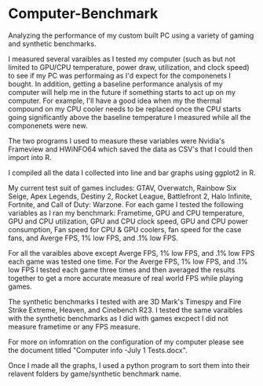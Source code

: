 # Computer-Benchmark
Analyzing the performance of my custom built PC using a variety of gaming and synthetic benchmarks. 

I measured several varaibles as I tested my computer (such as but not limited to GPU/CPU temperature, power draw, utilization, and clock speed) to see if my PC was performaing as I'd expect for the componenets I bought. In addition, getting a baseline performance analysis of my computer will help me in the future if something starts to act up on my computer. For example, I'll have a good idea when my the thermal compound on my CPU cooler needs to be replaced once the CPU starts going significantly above the baseline temperature I measured while all the componenets were new.

The two programs I used to measure these variables were Nvidia's Frameview and HWiNFO64 which saved the data as CSV's that I could then import into R. 
 
I compiled all the data I collected into line and bar graphs using ggplot2 in R. 

My current test suit of games includes: GTAV, Overwatch, Rainbow Six Seige, Apex Legends, Destiny 2, Rocket League, Battlefront 2, Halo Infinite, Fortnite, and Call of Duty: Warzone. For each game I tested the following variables as I ran my benchmark:  Frametime, GPU and CPU temperature, GPU and CPU utilization, GPU and CPU clock speed, GPU and CPU power consumption, Fan speed for CPU & GPU coolers, fan speed for the case fans, and Averge FPS, 1% low FPS, and .1% low FPS. 

For all the varaibles above except Averge FPS, 1% low FPS, and .1% low FPS each game was tested one time. For the Averge FPS, 1% low FPS, and .1% low FPS I tested each game three times and then averaged the results together to get a more accurate measure of real world FPS while playing games.  

The synthetic benchmarks I tested with are 3D Mark's Timespy and Fire Strike Extreme, Heaven, and Cinebench R23. I tested the same varaibles with the synthetic benchmarks as I did with games excpect I did not measure frametime or any FPS measure. 

For more on infomration on the configuration of my computer please see the document titled "Computer info -July 1 Tests.docx".  

Once I made all the graphs, I used a python program to sort them into their relavent folders by game/synthetic benchmark name.  

